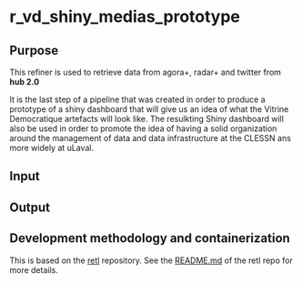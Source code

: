 # r_vd_shiny_medias_prototype


## Purpose
This refiner is used to retrieve data from agora+, radar+ and twitter from **hub 2.0**

It is the last step of a pipeline that was created in order to produce a prototype of a shiny dashboard that will give us an idea of what the Vitrine Democratique artefacts will look like.  The resulkting Shiny dashboard will also be used in order to promote the idea of having a solid organization around the management of data and data infrastructure at the CLESSN ans more widely at uLaval.

## Input

## Output

## Development methodology and containerization
This is based on the [retl](https://github.com/clessn/retl) repository.
See the [README.md](https://github.com/clessn/retl/blob/master/README.md) of the retl repo for more details.

